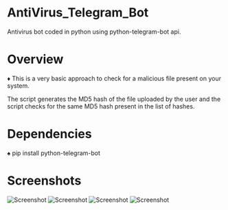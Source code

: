 # AntiVirus_Telegram_Bot
Antivirus bot coded in python using python-telegram-bot api.

# Overview
♦ This is a very basic approach to check for a malicious file present on your system.

  The script generates the MD5 hash of the file uploaded by the user and the script checks for the same MD5 hash present in the list of hashes.
  
  
# Dependencies
♠ pip install python-telegram-bot

# Screenshots
![Screenshot](pic1.jpg)  ![Screenshot](pic2.jpg)  ![Screenshot](pic3.jpg)  ![Screenshot](pic4.jpg)
